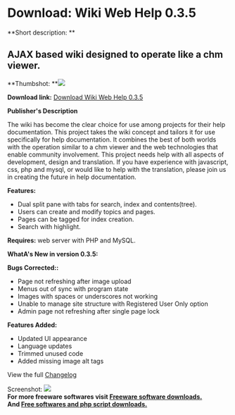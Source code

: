 # Download: Wiki Web Help 0.3.5

**Short description: **

## AJAX based wiki designed to operate like a chm viewer.

  
**Thumbshot: **![](http://www.freewarefiles.com/screenshot/wikiwebhelp_md.gif)   
  
**Download link:** [Download Wiki Web Help 0.3.5](http://freesoftwares.boysofts.com/Wiki-Web-Help_program_54477.html)  
  

**Publisher's Description**  
  

The wiki has become the clear choice for use among projects for their help
documentation. This project takes the wiki concept and tailors it for use
specifically for help documentation. It combines the best of both worlds with
the operation similar to a chm viewer and the web technologies that enable
community involvement. This project needs help with all aspects of
development, design and translation. If you have experience with javascript,
css, php and mysql, or would like to help with the translation, please join us
in creating the future in help documentation.

**Features:**

  * Dual split pane with tabs for search, index and contents(tree). 
  * Users can create and modify topics and pages. 
  * Pages can be tagged for index creation. 
  * Search with highlight. 

**Requires:** web server with PHP and MySQL.

**WhatA's New in version 0.3.5:**

**Bugs Corrected::**

  * Page not refreshing after image upload 
  * Menus out of sync with program state 
  * Images with spaces or underscores not working 
  * Unable to manage site structure with Registered User Only option 
  * Admin page not refreshing after single page lock 

**Features Added:**

  * Updated UI appearance 
  * Language updates 
  * Trimmed unused code 
  * Added missing image alt tags 

View the full [Changelog](http://wikiwebhelp.org/#22-en)

  
  
Screenshot: ![](http://www.freewarefiles.com/screenshot/wikiwebhelp.gif)  
**For more freeware softwares visit [Freeware software downloads.](http://freesoftwares.boysofts.com/)**   
**And [Free softwares and php script downloads.](http://www.boysofts.com/)**


